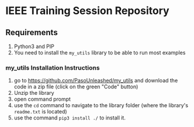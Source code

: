 # IEEE Training Session Repository

## Requirements
1. Python3 and PIP
2. You need to install the `my_utils` library to be able to run most examples
### my_utils Installation Instructions
1. go to https://github.com/PasoUnleashed/my_utils and download the code in a zip file (click on the green "Code" button)
2. Unzip the library
3. open command prompt
4. use the `cd` command to navigate to the library folder (where the library's `readme.txt` is located)
5. use the command `pip3 install ./` to install it.
